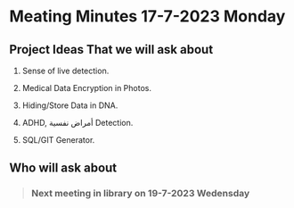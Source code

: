 # Meating Minutes 17-7-2023 Monday

## Project Ideas That we will ask about

1. Sense of live detection.

2. Medical Data Encryption in Photos.

3. Hiding/Store Data in DNA.

4. ADHD, أمراض نفسية Detection.

5. SQL/GIT Generator.



## Who will ask about

> ### Next meeting in library on 19-7-2023 Wedensday


